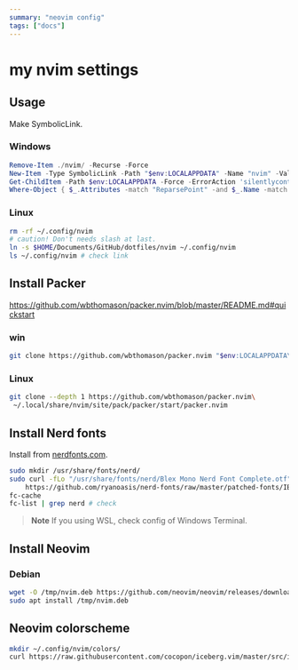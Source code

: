 ```yaml
---
summary: "neovim config"
tags: ["docs"]
---
```


# my nvim settings

## Usage

Make SymbolicLink.

### Windows

```powershell
Remove-Item ./nvim/ -Recurse -Force
New-Item -Type SymbolicLink -Path "$env:LOCALAPPDATA" -Name "nvim" -Value "$env:USERPROFILE/Documents/GitHub/dotfiles/nvim"
Get-ChildItem -Path $env:LOCALAPPDATA -Force -ErrorAction 'silentlycontinue' |
Where-Object { $_.Attributes -match "ReparsePoint" -and $_.Name -match "nvim"}
```

### Linux

```bash
rm -rf ~/.config/nvim
# caution! Don't needs slash at last.
ln -s $HOME/Documents/GitHub/dotfiles/nvim ~/.config/nvim
ls ~/.config/nvim # check link
```

## Install Packer

<https://github.com/wbthomason/packer.nvim/blob/master/README.md#quickstart>

### win

```bash
git clone https://github.com/wbthomason/packer.nvim "$env:LOCALAPPDATA\nvim-data\site\pack\packer\start\packer.nvim"
```

### Linux

```bash
git clone --depth 1 https://github.com/wbthomason/packer.nvim\
 ~/.local/share/nvim/site/pack/packer/start/packer.nvim
```

## Install Nerd fonts

Install from [nerdfonts.com](https://www.nerdfonts.com/).

```bash
sudo mkdir /usr/share/fonts/nerd/
sudo curl -fLo "/usr/share/fonts/nerd/Blex Mono Nerd Font Complete.otf" \
    https://github.com/ryanoasis/nerd-fonts/raw/master/patched-fonts/IBMPlexMono/Mono/complete/Blex%20Mono%20Nerd%20Font%20Complete.ttf
fc-cache
fc-list | grep nerd # check
```

> **Note**
> If you using WSL, check config of Windows Terminal.

## Install Neovim

### Debian

```bash
wget -O /tmp/nvim.deb https://github.com/neovim/neovim/releases/download/v0.7.0/nvim-linux64.deb
sudo apt install /tmp/nvim.deb
```

## Neovim colorscheme

```bash
mkdir ~/.config/nvim/colors/
curl https://raw.githubusercontent.com/cocopon/iceberg.vim/master/src/iceberg.vim -o ~/.config/nvim/colors/iceberg.vim
```

